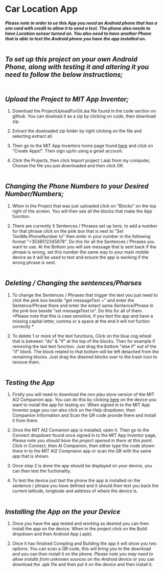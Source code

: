 # **Car Location App**

##### **Please note in order to ue this App you need an Android phone that has a sim card with credit to allow it to send a text. The phone also needs to have Location sensor turned on. You also need to have another Phone that is able to text the Android phone you have the app installed on.** <br /> <br />

## *To set up this project on your own Android Phone, along with testing it and altering it you need to follow the below instructions;* <br /><br />

## *Upload the Project to MIT App Inventor;*

1. Download the ProjectUploadForGit.aia file found in the code section on github. You can dowload it as a zip by clicking on code, then download zip.

2. Extract the dowloaded zip folder by right clicking on the file and selecting extract all. 

3. Then go to the MIT App Inventors home page found [here](https://appinventor.mit.edu/) and click on "Create Apps!". Then sign up/in using a gmail account. 

4. Click the Projects, then click Import project (.aia) from my computer, Choose the file you just downloaded and then click OK. <br /><br />

## *Changing the Phone Numbers to your Desired Number/Numbers;*

1. When in the Project that was just uploaded click on "Blocks" on the top right of the screen. You will then see all the blocks that make the App function. 

2. There are currently 5 Sentences / Phrases set up here, to add a number for that phrase click on the pink box that is next to "Set TextMe.PhoneNumber to" then enter in your number in the following format "+3538512345678". Do this for all the Sentences / Phrases you want to use.
At the Bottom you will see message that is sent back if the phrase is wrong, set this number the same way to your main mobile device as it will be used to test and ensure the app is working if the wrong phrase is sent. <br /> <br />

## *Deleting / Changing the sentences/Pharses*

1. To change the Sentences / Phrases that trigger the text you just need to click the pink box beside "get messageText =" and enter the Sentence/Phrase there and enter the extact same Sentence/Phrase in the pink box beside "set messageText to". Do this for all of them. *Please note that this is case sensitive, if you text the app and have a missing capital letter, comma or a space at the end it will not fuction correctly *

2. To delete 1 or more of the text functions, Click on the blue cog wheel that is between "do" & "if" at the top of the blocks. Then for example if removing the last text function. Just drag the bottom "else if" out of the "if" block. The block related to that bottom will be left detached from the remaining blocks. Just drag the diseired blocks over to the trash icon to remove them. <br /> <br />

## *Testing the App*

1. Firstly you will need to download the non plau store version of the MIT AI2 Companion app. You can do this by clicking [here](http://ai2.appinventor.mit.edu/companions/MITAI2Companion.apk) on the device you want to install the app for testing on. When signed in to the MIT App Inventor page you can also click on the Help dropdown, then Companion Information and Scan the QR code provide there and install it from there.

2. Once the MIT AI2 Comanion app is installed, open it. Then go to the Connect dropdown found once signed in to the MIT App Inventor page, *Please note you should have the project opened in there at this point.* Click in Connect, then AI Companion, then either type the code shown there in to the MIT AI2 Compnaion app or scan the QR with the same app that is shown.

3. Once step 2 is done the app should be displayed on your device, you can then test the fuctionality.

4. To test the device just text the phone the app is installed on the sentence / phrase you have defined and it should then text you back the current latitude, longitude and address of where the device is. <br /> <br />

## *Installing the App on the your Device*

1. Once you have the app tested and working as desired you can then install the app on the device. When in the project click on the Build dropdown and then Android App (.apk).

2. Once it has finished Compling and Building the app it will show you two options. You can scan a QR code, this will bring you to the download and you can then install it on the phone. *Please note you may need to allow installs from unknown sources on the Android device* or you can download the .apk file and then put it on the device and then install it.